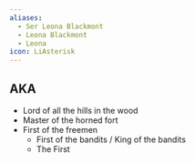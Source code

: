 ```yaml
---
aliases:
  - Ser Leona Blackmont
  - Leona Blackmont
  - Leona
icon: LiAsterisk
---
```


## AKA

- Lord of all the hills in the wood
- Master of the horned fort
- First of the freemen
	- First of the bandits / King of the bandits
	- The First